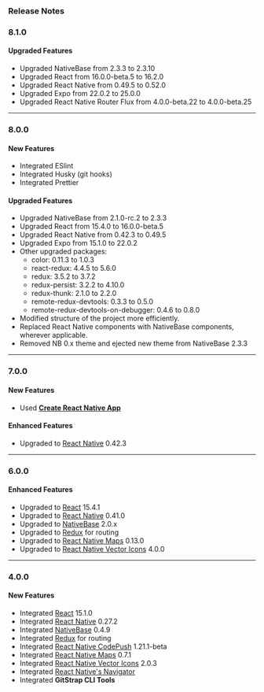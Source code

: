 ### Release Notes

### 8.1.0

#### Upgraded Features

* Upgraded NativeBase from 2.3.3 to 2.3.10
* Upgraded React from 16.0.0-beta.5 to 16.2.0
* Upgraded React Native from 0.49.5 to 0.52.0
* Upgraded Expo from 22.0.2 to 25.0.0
* Upgraded React Native Router Flux from 4.0.0-beta.22 to 4.0.0-beta.25

---

### 8.0.0

#### New Features

* Integrated ESlint
* Integrated Husky (git hooks)
* Integrated Prettier

#### Upgraded Features

* Upgraded NativeBase from 2.1.0-rc.2 to 2.3.3
* Upgraded React from 15.4.0 to 16.0.0-beta.5
* Upgraded React Native from 0.42.3 to 0.49.5
* Upgraded Expo from 15.1.0 to 22.0.2
* Other upgraded packages:
  * color: 0.11.3 to 1.0.3
  * react-redux: 4.4.5 to 5.6.0
  * redux: 3.5.2 to 3.7.2
  * redux-persist: 3.2.2 to 4.10.0
  * redux-thunk: 2.1.0 to 2.2.0
  * remote-redux-devtools: 0.3.3 to 0.5.0
  * remote-redux-devtools-on-debugger: 0.4.6 to 0.8.0
* Modified structure of the project more efficiently.
* Replaced React Native components with NativeBase components, wherever applicable.
* Removed NB 0.x theme and ejected new theme from NativeBase 2.3.3

---

### 7.0.0

#### New Features

* Used [**Create React Native App**](https://github.com/react-community/create-react-native-app)

#### Enhanced Features

* Upgraded to [React Native](https://github.com/facebook/react-native) 0.42.3

---

### 6.0.0

#### Enhanced Features

* Upgraded to [React](https://facebook.github.io/react/) 15.4.1
* Upgraded to [React Native](https://github.com/facebook/react-native) 0.41.0
* Upgraded to [NativeBase](https://github.com/GeekyAnts/NativeBase) 2.0.x
* Upgraded to [Redux](http://redux.js.org/) for routing
* Upgraded to [React Native Maps](https://github.com/airbnb/react-native-maps) 0.13.0
* Upgraded to [React Native Vector Icons](https://github.com/oblador/react-native-vector-icons) 4.0.0

---

### 4.0.0

#### New Features

* Integrated [React](https://facebook.github.io/react/) 15.1.0
* Integrated [React Native](https://github.com/facebook/react-native) 0.27.2
* Integrated [NativeBase](https://github.com/GeekyAnts/NativeBase) 0.4.9
* Integrated [Redux](http://redux.js.org/) for routing
* Integrated [React Native CodePush](https://github.com/Microsoft/react-native-code-push) 1.21.1-beta
* Integrated [React Native Maps](https://github.com/airbnb/react-native-maps) 0.7.1
* Integrated [React Native Vector Icons](https://github.com/oblador/react-native-vector-icons) 2.0.3
* Integrated [React Native's Navigator](https://facebook.github.io/react-native/docs/navigator.html)
* Integrated **GitStrap CLI Tools**
